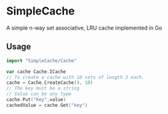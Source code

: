 # SimpleCache
A simple n-way set associative, LRU cache implemented in Go

## Usage
```Go
import "SimpleCache/Cache"

var cache Cache.ICache
// To create a cache with 10 sets of length 3 each.
cache = Cache.CreateCache(3, 10)
// The key must be a string
// Value can be any type
cache.Put("Key",value)
cachedValue = cache.Get("key")
```
